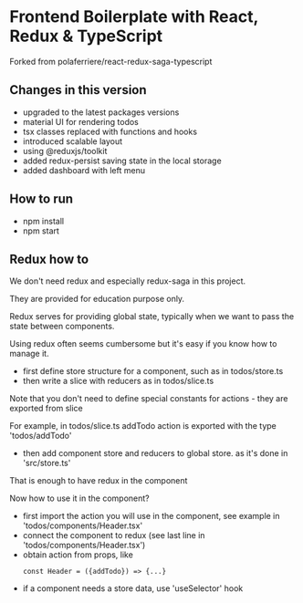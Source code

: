 # Frontend Boilerplate with React, Redux & TypeScript

Forked from polaferriere/react-redux-saga-typescript

## Changes in this version

- upgraded to the latest packages versions
- material UI for rendering todos
- tsx classes replaced with functions and hooks
- introduced scalable layout
- using @reduxjs/toolkit
- added redux-persist saving state in the local storage
- added dashboard with left menu

## How to run

- npm install
- npm start

## Redux how to

We don't need redux and especially redux-saga in this project.

They are provided for education purpose only.

Redux serves for providing global state, typically when we want to pass the state between components.

Using redux often seems cumbersome but it's easy if you know how to manage it.

- first define store structure for a component, such as in todos/store.ts
- then write a slice with reducers as in todos/slice.ts

Note that you don't need to define special constants for actions - they are exported from slice

For example, in todos/slice.ts addTodo action is exported with the type 'todos/addTodo'

- then add component store and reducers to global store. as it's done in 'src/store.ts'

That is enough to have redux in the component

Now how to use it in the component?

- first import the action you will use in the component, see example in 'todos/components/Header.tsx'
- connect the component to redux (see last line in 'todos/components/Header.tsx')
- obtain action from props, like
  ```
  const Header = ({addTodo}) => {...}
  ```
- if a component needs a store data, use 'useSelector' hook




